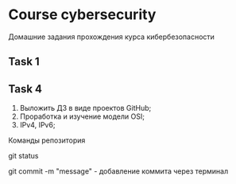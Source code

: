 # Course cybersecurity
Домашние задания прохождения курса кибербезопасности



## Task 1


## Task 4
1) Выложить ДЗ в виде проектов GitHub;
2) Проработка и изучение модели OSI;
3) IPv4, IPv6;

Команды репозитория

git status

git commit -m "message" - добавление коммита через терминал

